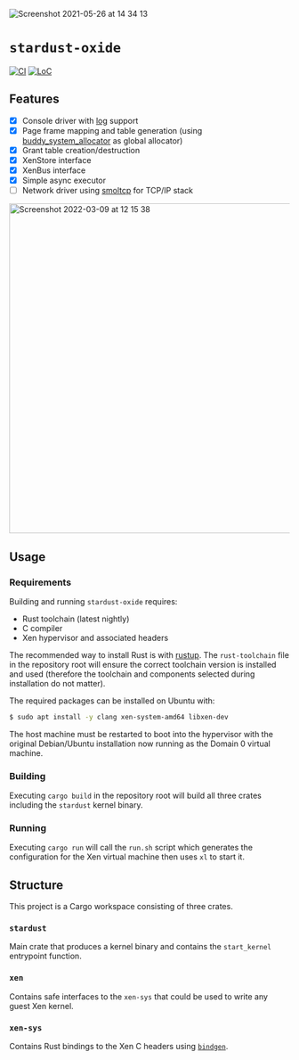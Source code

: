 ![Screenshot 2021-05-26 at 14 34 13](https://user-images.githubusercontent.com/8290136/119814015-d8d9bf00-bee1-11eb-877f-d61fba171e02.png)

# `stardust-oxide`

[![CI](https://github.com/StardustOS/stardust-oxide/actions/workflows/ci.yml/badge.svg)](https://github.com/StardustOS/stardust-oxide/actions/workflows/ci.yml) 
[![LoC](https://tokei.rs/b1/github/StardustOS/stardust-oxide)](https://github.com/StardustOS/stardust-oxide)

## Features

* [x] Console driver with [log](https://github.com/rust-lang/log) support
* [x] Page frame mapping and table generation (using [buddy_system_allocator](https://github.com/rcore-os/buddy_system_allocator) as global allocator)
* [x] Grant table creation/destruction
* [x] XenStore interface
* [x] XenBus interface
* [x] Simple async executor
* [ ] Network driver using [smoltcp](https://github.com/smoltcp-rs/smoltcp/tree/774b375cb04e694199e27c7b9e36628436a4fac3) for TCP/IP stack

<img width="592" alt="Screenshot 2022-03-09 at 12 15 38" src="https://user-images.githubusercontent.com/8290136/157440273-81c14e0a-d9a4-4462-98c8-8df1a21048e3.png">

## Usage

### Requirements

Building and running `stardust-oxide` requires:

* Rust toolchain (latest nightly)
* C compiler
* Xen hypervisor and associated headers

The recommended way to install Rust is with [rustup](https://rustup.rs). The `rust-toolchain` file in the repository root will ensure the correct toolchain version is installed and used (therefore the toolchain and components selected during installation do not matter).

The required packages can be installed on Ubuntu with:

```bash
$ sudo apt install -y clang xen-system-amd64 libxen-dev
```

The host machine must be restarted to boot into the hypervisor with the original Debian/Ubuntu installation now running as the Domain 0 virtual machine.

### Building

Executing `cargo build` in the repository root will build all three crates including the `stardust` kernel binary.

### Running

Executing `cargo run` will call the `run.sh` script which generates the configuration for the Xen virtual machine then uses `xl` to start it.

## Structure

This project is a Cargo workspace consisting of three crates.

### `stardust`

Main crate that produces a kernel binary and contains the `start_kernel` entrypoint function.

### `xen`

Contains safe interfaces to the `xen-sys` that could be used to write any guest Xen kernel.

### `xen-sys`

Contains Rust bindings to the Xen C headers using [`bindgen`](https://github.com/rust-lang/rust-bindgen).
